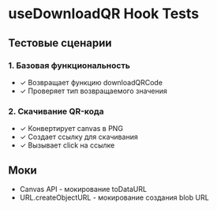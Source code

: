 # useDownloadQR Hook Tests

## Тестовые сценарии

### 1. Базовая функциональность
- ✓ Возвращает функцию downloadQRCode
- ✓ Проверяет тип возвращаемого значения

### 2. Скачивание QR-кода
- ✓ Конвертирует canvas в PNG
- ✓ Создает ссылку для скачивания
- ✓ Вызывает click на ссылке

## Моки
- Canvas API - мокирование toDataURL
- URL.createObjectURL - мокирование создания blob URL 